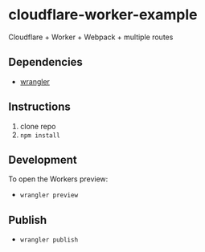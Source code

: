 # cloudflare-worker-example
Cloudflare + Worker + Webpack + multiple routes


## Dependencies

- [wrangler](https://github.com/cloudflare/wrangler)


## Instructions

1. clone repo
2. `npm install`


## Development

To open the Workers preview:

- `wrangler preview`


## Publish

- `wrangler publish`